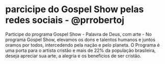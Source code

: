 # parcicipe do Gospel Show pelas redes sociais - @prrobertoj
Participe do programa Gospel Show - Palavra de Deus, com arte  - No programa Gospel Show, elevamos os dons e talentos humanos e juntos oramos por todos, intercedendo pela nação e pelo planeta. O Programa é uma porta para o artista cristão e mais de 22% da população brasileira, deseja apreciar sua arte, a alegria e os benefícios de ser cristão.
